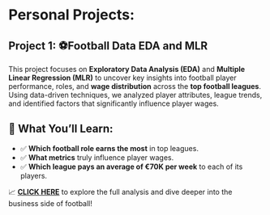 # Personal Projects:

##  **Project 1: ⚽Football Data EDA and MLR** 

This project focuses on **Exploratory Data Analysis (EDA)** and **Multiple Linear Regression (MLR)** to uncover key insights into football player performance, roles, and **wage distribution** across the **top football leagues**. Using data-driven techniques, we analyzed player attributes, league trends, and identified factors that significantly influence player wages.

## 🚀 **What You’ll Learn:**
- ✅ **Which football role earns the most** in top leagues.
- ✅ **What metrics** truly influence player wages.
- ✅ **Which league pays an average of €70K per week** to each of its players.

📈 **[CLICK HERE](https://github.com/OlgaKuzminichna/visualizations/blob/main/code/fifaplayers/fifaplayers.ipynb)** to explore the full analysis and dive deeper into the business side of football!  